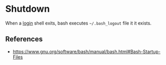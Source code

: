 # Shutdown

When a [login](bash/shell/modes/login) shell exits, bash executes `~/.bash_logout` file it it exists.

## References

- https://www.gnu.org/software/bash/manual/bash.html#Bash-Startup-Files

